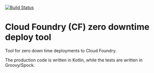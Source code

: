 [![Build Status](https://travis-ci.org/adamsiemion/pcf-zerodowntimedeploy.svg?branch=master)](https://travis-ci.org/adamsiemion/pcf-zerodowntimedeploy)


# Cloud Foundry (CF) zero downtime deploy tool
Tool for zero down time deployments to Cloud Foundry.

The production code is written in Kotlin, while the tests are written in Groovy/Spock.

